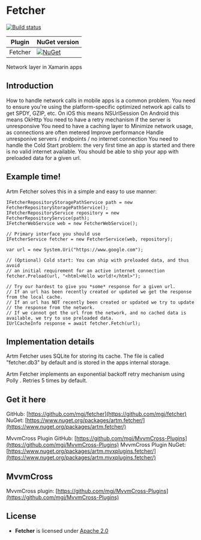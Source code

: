 # Fetcher

[![Build status](https://ci.appveyor.com/api/projects/status/iysnpswp82ogp4vb?svg=true)](https://ci.appveyor.com/project/mgj/fetcher)

| Plugin          | NuGet version                                                                                                                                                              |
| --------------- | -------------------------------------------------------------------------------------------------------------------------------------------------------------------------- |
| Fetcher        | [![NuGet](https://img.shields.io/nuget/v/artm.fetcher.svg)](https://www.nuget.org/packages/artm.fetcher/)             |


Network layer in Xamarin apps


## Introduction

How to handle network calls in mobile apps is a common problem.
You need to ensure you're using the platform-specific optimized network api calls to get SPDY, GZIP, etc.
On iOS this means NSUrlSession
On Android this means OkHttp
You need to have a retry mechanism if the server is unresponsive
You need to have a caching layer to
Minimize network usage, as connections are often metered
Improve performance
Handle unresponive servers / endpoints / no internet connection
You need to handle the Cold Start problem: the very first time an app is started and there is no valid internet available. You should be able to ship your app with preloaded data for a given url.

## Example time!

Artm Fetcher solves this in a simple and easy to use manner:

```
IFetcherRepositoryStoragePathService path = new FetcherRepositoryStoragePathService();
IFetcherRepositoryService repository = new FetcherRepositoryService(path);
IFetcherWebService web = new FetcherWebService();

// Primary interface you should use
IFetcherService fetcher = new FetcherService(web, repository);

var url = new System.Uri("https://www.google.com");

// (Optional) Cold start: You can ship with preloaded data, and thus avoid
// an initial requirement for an active internet connection
fetcher.Preload(url, "<html>Hello world!</html>");

// Try our hardest to give you *some* response for a given url. 
// If an url has been recently created or updated we get the response from the local cache.
// If an url has NOT recently been created or updated we try to update 
// the response from the network. 
// If we cannot get the url from the network, and no cached data is available, we try to use preloaded data.
IUrlCacheInfo response = await fetcher.Fetch(url); 
```


## Implementation details

Artm Fetcher uses SQLite for storing its cache. The file is called "fetcher.db3" by default and is stored in the apps internal storage.

Artm Fetcher implements an exponential backoff retry mechanism using Polly . Retries 5 times by default.

## Get it here

GitHub: [https://github.com/mgj/fetcher](https://github.com/mgj/fetcher)
NuGet: [https://www.nuget.org/packages/artm.fetcher/](https://www.nuget.org/packages/artm.fetcher/)

MvvmCross Plugin GitHub: [https://github.com/mgj/MvvmCross-Plugins](https://github.com/mgj/MvvmCross-Plugins)
MvvmCross Plugin NuGet: [https://www.nuget.org/packages/artm.mvxplugins.fetcher/](https://www.nuget.org/packages/artm.mvxplugins.fetcher/)


## MvvmCross

MvvmCross plugin: [https://github.com/mgj/MvvmCross-Plugins](https://github.com/mgj/MvvmCross-Plugins)

## License

- **Fetcher** is licensed under [Apache 2.0][apache]

[apache]: https://www.apache.org/licenses/LICENSE-2.0.html